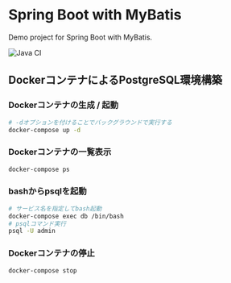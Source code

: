 # Spring Boot with MyBatis

Demo project for Spring Boot with MyBatis.

![Java CI](https://github.com/121jigowatts/spring-boot_with_mybatis/workflows/Java%20CI/badge.svg)

## DockerコンテナによるPostgreSQL環境構築

### Dockerコンテナの生成 / 起動

```sh
# -dオプションを付けることでバックグラウンドで実行する
docker-compose up -d
```

### Dockerコンテナの一覧表示

```sh
docker-compose ps
```

### bashからpsqlを起動

```sh
# サービス名を指定してbash起動
docker-compose exec db /bin/bash
# psqlコマンド実行
psql -U admin
```

### Dockerコンテナの停止

```sh
docker-compose stop
```
